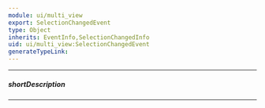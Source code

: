 ```yaml
---
module: ui/multi_view
export: SelectionChangedEvent
type: Object
inherits: EventInfo,SelectionChangedInfo
uid: ui/multi_view:SelectionChangedEvent
generateTypeLink: 
---
```

---
##### shortDescription
<!-- Description goes here -->

---
<!-- Description goes here -->